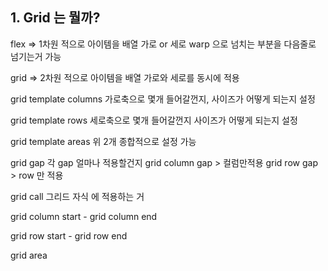 ## 1. Grid 는 뭘까?

flex => 1차원 적으로 아이템을 배열 가로 or 세로 warp 으로 넘치는 부분을 다음줄로 넘기는거 가능 

grid => 2차원 적으로 아이템을 배열 가로와 세로를 동시에 적용 

grid template columns
  가로축으로 몇개 들어갈껀지, 사이즈가 어떻게 되는지 설정

grid template rows
세로축으로 몇개 들어갈껀지 사이즈가 어떻게 되는지 설정

grid template areas
위 2개 종합적으로 설정 가능

grid gap
각 gap 얼마나 적용할건지
    grid column gap > 컬럼만적용
    grid row gap  > row 만 적용

grid call 
    그리드 자식 에 적용하는 거

grid column start  - grid column end

grid row start - grid row end

grid area 



